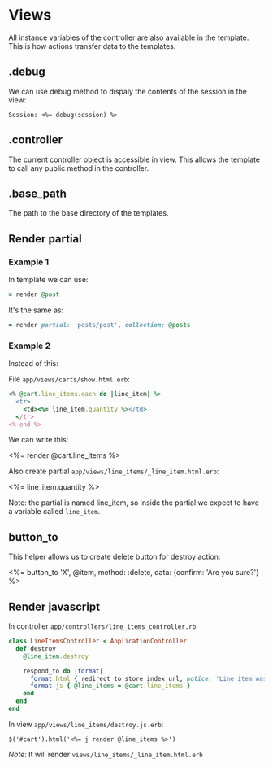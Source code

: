 # Views

All instance variables of the controller are also available in the template. 
This is how actions transfer data to the templates.

## .debug

We can use debug method to dispaly the contents of the session in the view:

```
Session: <%= debug(session) %>
```

## .controller

The current controller object is accessible in view.
This allows the template to call any public method in the controller.

## .base_path

The path to the base directory of the templates.

## Render partial

### Example 1

In template we can use:

```ruby
= render @post
```

It's the same as:

```ruby
= render partial: 'posts/post', collection: @posts
```

### Example 2

Instead of this:

File `app/views/carts/show.html.erb`:

```ruby
<% @cart.line_items.each do |line_item| %>
  <tr>
    <td><%= line_item.quantity %></td>
  </tr>
<% end %>
```

We can write this:

<%= render @cart.line_items %>

Also create partial `app/views/line_items/_line_item.html.erb`:

<tr>
  <td><%= line_item.quantity %></td>
</tr>

Note: the partial is named line_item, so inside the partial we expect to have a variable called `line_item`.


## button_to

This helper allows us to create delete button for destroy action:

<%= button_to 'X', @item, method: :delete, data: {confirm: 'Are you sure?'} %>


## Render javascript

In controller `app/controllers/line_items_controller.rb`:

```ruby
class LineItemsController < ApplicationController
  def destroy
    @line_item.destroy

    respond_to do |format|
      format.html { redirect_to store_index_url, notice: 'Line item was deleted' }
      format.js { @line_items = @cart.line_items }
    end
  end
end
```

In view `app/views/line_items/destroy.js.erb`:

```
$('#cart').html('<%= j render @line_items %>')
```

*Note*: It will render `views/line_items/_line_item.html.erb`
